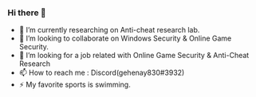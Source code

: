 ### Hi there 👋
- 🔭 I’m currently researching on Anti-cheat research lab.
- 👯 I’m looking to collaborate on Windows Security & Online Game Security.
- 🤔 I’m looking for a job related with Online Game Security & Anti-Cheat Research
- 📫 How to reach me : Discord(gehenay830#3932)
- ⚡ My favorite sports is swimming.
<!--- 🔭 I’m currently working on ...
- 🌱 I’m currently learning ...
- 👯 I’m looking to collaborate on ...
- 🤔 I’m looking for help with ...
- 💬 Ask me about ...
- 📫 How to reach me: ...
- 😄 Pronouns: ...
- ⚡ Fun fact: ...


**ericdennisforever/ericdennisforever** is a ✨ _special_ ✨ repository because its `README.md` (this file) appears on your GitHub profile.

Here are some ideas to get you started:

- 🔭 I’m currently working on ...
- 🌱 I’m currently learning ...
- 👯 I’m looking to collaborate on ...
- 🤔 I’m looking for help with ...
- 💬 Ask me about ...
- 📫 How to reach me: ...
- 😄 Pronouns: ...
- ⚡ Fun fact: ...
-->
